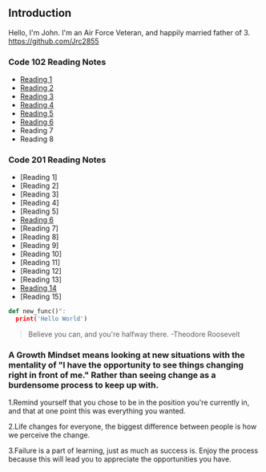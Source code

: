 ## Introduction
Hello, I'm John. I'm an Air Force Veteran, and happily married father of 3. https://github.com/Jrc2855

### Code 102 Reading Notes

- [Reading 1](https://github.com/Jrc2855/reading-notes/blob/main/markdown.md)
- [Reading 2](https://github.com/Jrc2855/reading-notes/blob/main/text-editor.md)
- [Reading 3](https://github.com/Jrc2855/reading-notes/blob/main/gitreading.md)
- [Reading 4](https://github.com/Jrc2855/reading-notes/blob/main/HTML.md)
- [Reading 5](https://github.com/Jrc2855/reading-notes/blob/main/CSS.md)
- [Reading 6](https://github.com/Jrc2855/reading-notes/blob/main/JS-reading.md)
- Reading 7
- Reading 8

### Code 201 Reading Notes
- [Reading 1]
- [Reading 2]
- [Reading 3]
- [Reading 4]
- [Reading 5]
- [Reading 6](https://github.com/Jrc2855/reading-notes/blob/main/201-reading6.md)
- [Reading 7]
- [Reading 8]
- [Reading 9]
- [Reading 10]
- [Reading 11]
- [Reading 12]
- [Reading 13]
- [Reading 14](https://github.com/Jrc2855/reading-notes/blob/main/201-reading14.md)
- [Reading 15]

```python
def new_func()":
  print('Hello World')
```
> Believe you can, and you're halfway there. -Theodore Roosevelt 

### A Growth Mindset means looking at new situations with the mentality of "I have the opportunity to see things changing right in front of me." Rather than seeing change as a burdensome process to keep up with. 

1.Remind yourself that you chose to be in the position you're currently in, and that at one point this was everything you wanted. <br>

2.Life changes for everyone, the biggest difference between people is how we perceive the change. <br>

3.Failure is a part of learning, just as much as success is. Enjoy the process because this will lead you to appreciate the opportunities you have. <br>




